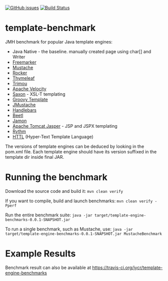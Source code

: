 [![GitHub issues](https://img.shields.io/github/issues/jycr/template-engine-benchmarks.svg)](https://github.com/jycr/template-engine-benchmarks/issues)
[![Build Status](https://travis-ci.org/jycr/template-engine-benchmarks.svg?branch=master)](https://travis-ci.org/jycr/template-engine-benchmarks)

template-benchmark
================

JMH benchmark for popular Java template engines:

* Java Native - the baseline. manually created page using char[] and Writer
* [Freemarker](http://freemarker.org/)
* [Mustache](https://github.com/spullara/mustache.java)
* [Rocker](https://github.com/fizzed/rocker)
* [Thymeleaf](http://www.thymeleaf.org/)
* [Trimou](http://trimou.org/)
* [Apache Velocity](https://velocity.apache.org/)
* [Saxon](http://saxon.sourceforge.net/) - XSL-T templating
* [Groovy Template](http://docs.groovy-lang.org/latest/html/documentation/template-engines.html)
* [JMustache ](https://github.com/samskivert/jmustache)
* [Handlebars](https://github.com/jknack/handlebars.java)
* [Beetl](http://ibeetl.com/guide/beetl.html)
* [Jamon](http://www.jamon.org)
* [Apache Tomcat Jasper](https://tomcat.apache.org/tomcat-8.5-doc/jasper-howto.html) - JSP and JSPX templating
* [Rythm](http://rythmengine.org/)
* [HTTL](http://httl.github.io/en/) (Hyper-Text Template Language) 
  
The versions of template engines can be deduced by looking in the pom.xml file.
Each template engine should have its version suffixed in the template dir inside final JAR.

Running the benchmark
======================


Download the source code and build it:
`mvn clean verify`

If you want to compile, build and launch benchmarks:
`mvn clean verify -Pperf`

Run the entire benchmark suite:
`java -jar target/template-engine-benchmarks-0.0.1-SNAPSHOT.jar`

To run a single benchmark, such as Mustache, use:
`java -jar target/template-engine-benchmarks-0.0.1-SNAPSHOT.jar MustacheBenchmark`

Example Results
===============

Benchmark result can also be available at https://travis-ci.org/jycr/template-engine-benchmarks
